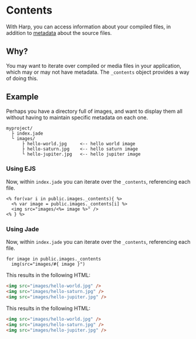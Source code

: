 # Contents

With Harp, you can access information about your compiled files, in addition to [metadata](/docs/development/metadata) about the source files.

## Why?

You may want to iterate over compiled or media files in your application, which may or may not have metadata. The `_contents` object provides a way of doing this.

## Example

Perhaps you have a directory full of images, and want to display them all without having to maintain specific metadata on each one.

```
myproject/
  ├ index.jade
  └ images/
      ├ hello-world.jpg     <-- hello world image
      ├ hello-saturn.jpg    <-- hello saturn image
      └ hello-jupiter.jpg   <-- hello jupiter image
```

### Using EJS

Now, within `index.jade` you can iterate over the `_contents`, referencing each file.

```ejs
<% for(var i in public.images._contents){ %>
  <% var image = public.images._contents[i] %>
  <img src="images/<%= image %>" />
<% } %>
```

### Using Jade

Now, within `index.jade` you can iterate over the `_contents`, referencing each file.

```jade
for image in public.images._contents
  img(src="images/#{ image }")
```

This results in the following HTML:

```html
<img src="images/hello-world.jpg" />
<img src="images/hello-saturn.jpg" />
<img src="images/hello-jupiter.jpg" />
```

This results in the following HTML:

```html
<img src="images/hello-world.jpg" />
<img src="images/hello-saturn.jpg" />
<img src="images/hello-jupiter.jpg" />
```

<!--
## Also see

- Other relevant article
-->
